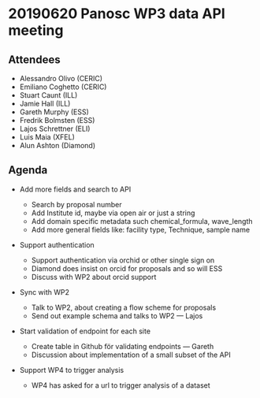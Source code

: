 # 20190620 Panosc WP3 data API meeting

## Attendees

* Alessandro Olivo (CERIC)
* Emiliano Coghetto (CERIC) 
* Stuart Caunt (ILL)
* Jamie Hall (ILL)
* Gareth Murphy (ESS)
* Fredrik Bolmsten (ESS)
* Lajos Schrettner (ELI)
* Luis Maia (XFEL)
* Alun Ashton (Diamond)

	
## Agenda 

* Add more fields and search to API
    - Search by proposal number
    - Add Institute id, maybe via open air or just a string 
    - Add domain specific metadata such chemical_formula, wave_length 
    - Add more general fields like: facility type, Technique, sample name 

* Support authentication
    - Support authentication via orchid or other single sign on
    - Diamond does insist on orcid for proposals and so will ESS
    - Discuss with WP2 about orcid support

* Sync with WP2
    - Talk to WP2, about creating a flow scheme for proposals 
    - Send out example schema and talks to WP2 — Lajos

* Start validation of endpoint for each site
    - Create table in Github för validating endpoints — Gareth 
    - Discussion about implementation of a small subset of the API

* Support WP4 to trigger analysis
    - WP4 has asked for a url to trigger analysis of a dataset 





